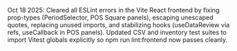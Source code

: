 Oct 18 2025: Cleared all ESLint errors in the Vite React frontend by fixing prop-types (PeriodSelector, POS Square panels), escaping unescaped quotes, replacing unused imports, and stabilizing hooks (useDataReview via refs, useCallback in POS panels). Updated CSV and inventory test suites to import Vitest globals explicitly so npm run lint:frontend now passes cleanly.
